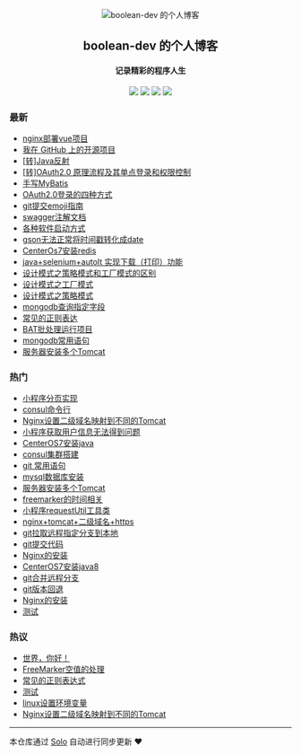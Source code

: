<p align="center"><img alt="boolean-dev 的个人博客" src="https://boolean-dev.oss-cn-hangzhou.aliyuncs.com/icon.png"></p><h2 align="center">
boolean-dev 的个人博客
</h2>

<h4 align="center">记录精彩的程序人生</h4>
<p align="center"><a title="boolean-dev 的个人博客" target="_blank" href="https://github.com/boolean-dev/solo-blog"><img src="https://img.shields.io/github/last-commit/boolean-dev/solo-blog.svg?style=flat-square&color=FF9900"></a>
<a title="GitHub repo size in bytes" target="_blank" href="https://github.com/boolean-dev/solo-blog"><img src="https://img.shields.io/github/repo-size/boolean-dev/solo-blog.svg?style=flat-square"></a>
<a title="Solo Version" target="_blank" href="https://github.com/b3log/solo/releases"><img src="https://img.shields.io/badge/solo-3.6.2-f1e05a.svg?style=flat-square&color=blueviolet"></a>
<a title="Hits" target="_blank" href="https://github.com/b3log/hits"><img src="https://hits.b3log.org/boolean-dev/solo-blog.svg"></a></p>

### 最新

* [nginx部署vue项目](https://blog.booleandev.xyz/articles/2019/07/11/1562835766753.html)
* [我在 GitHub 上的开源项目](https://blog.booleandev.xyz/my-github-repos)
* [[转]Java反射](https://blog.booleandev.xyz/articles/2019/07/09/1562636083963.html)
* [[转]OAuth2.0 原理流程及其单点登录和权限控制](https://blog.booleandev.xyz/articles/2019/07/03/1562118097189.html)
* [手写MyBatis](https://blog.booleandev.xyz/articles/2019/07/01/1561965270092.html)
* [OAuth2.0登录的四种方式](https://blog.booleandev.xyz/articles/2019/06/17/1560742282779.html)
* [git提交emoji指南](https://blog.booleandev.xyz/articles/2019/05/20/1558338420069.html)
* [swagger注解文档](https://blog.booleandev.xyz/articles/2019/03/26/1553603104264.html)
* [各种软件启动方式](https://blog.booleandev.xyz/articles/2019/03/22/1553248204143.html)
* [gson无法正常将时间戳转化成date](https://blog.booleandev.xyz/articles/2019/03/08/1552014534734.html)
* [CenterOs7安装redis](https://blog.booleandev.xyz/articles/2019/02/22/1550826559788.html)
* [ java+selenium+autoIt 实现下载（打印）功能](https://blog.booleandev.xyz/articles/2019/01/30/1548828518109.html)
* [设计模式之策略模式和工厂模式的区别](https://blog.booleandev.xyz/articles/2019/01/23/1548251677712.html)
* [设计模式之工厂模式](https://blog.booleandev.xyz/articles/2019/01/23/1548251597668.html)
* [设计模式之策略模式](https://blog.booleandev.xyz/articles/2019/01/23/1548251546022.html)
* [mongodb查询指定字段](https://blog.booleandev.xyz/articles/2019/01/23/1548251460416.html)
* [常见的正则表达](https://blog.booleandev.xyz/articles/2019/01/23/1548251188187.html)
* [BAT批处理运行项目](https://blog.booleandev.xyz/articles/2019/01/23/1548251101820.html)
* [mongodb常用语句](https://blog.booleandev.xyz/articles/2019/01/23/1548250985452.html)
* [服务器安装多个Tomcat](https://blog.booleandev.xyz/articles/2019/01/16/1547603755947.html)

### 热门

* [小程序分页实现](https://blog.booleandev.xyz/articles/2018/12/25/1545749124384.html)
* [consul命令行](https://blog.booleandev.xyz/articles/2018/12/27/1545917809115.html)
* [Nginx设置二级域名映射到不同的Tomcat](https://blog.booleandev.xyz/articles/2019/01/16/1547603678375.html)
* [小程序获取用户信息无法得到问题](https://blog.booleandev.xyz/articles/2018/12/25/1545728095138.html)
* [CenterOS7安装java](https://blog.booleandev.xyz/articles/2019/01/15/1547545668630.html)
* [consul集群搭建](https://blog.booleandev.xyz/articles/2018/12/27/1545917879502.html)
* [git 常用语句](https://blog.booleandev.xyz/articles/2019/01/04/1546594215178.html)
* [mysql数据库安装](https://blog.booleandev.xyz/articles/2019/01/15/1547545821631.html)
* [服务器安装多个Tomcat](https://blog.booleandev.xyz/articles/2018/12/25/1545727844628.html)
* [freemarker的时间相关](https://blog.booleandev.xyz/articles/2018/12/25/1545726842373.html)
* [小程序requestUtil工具类](https://blog.booleandev.xyz/articles/2018/12/25/1545727966151.html)
* [nginx+tomcat+二级域名+https](https://blog.booleandev.xyz/articles/2019/01/15/1547546090431.html)
* [git拉取远程指定分支到本地](https://blog.booleandev.xyz/articles/2019/01/04/1546594101045.html)
* [git提交代码](https://blog.booleandev.xyz/articles/2019/01/04/1546594183340.html)
* [Nginx的安装](https://blog.booleandev.xyz/articles/2019/01/16/1547603535711.html)
* [CenterOS7安装java8](https://blog.booleandev.xyz/articles/2019/01/15/1547545710148.html)
* [git合并远程分支](https://blog.booleandev.xyz/articles/2019/01/04/1546594051488.html)
* [git版本回退](https://blog.booleandev.xyz/articles/2019/01/04/1546594155112.html)
* [Nginx的安装](https://blog.booleandev.xyz/articles/2018/12/26/1545801336813.html)
* [测试](https://blog.booleandev.xyz/articles/2018/11/01/1541085337873.html)

### 热议

* [世界，你好！](https://blog.booleandev.xyz/hello-solo)
* [FreeMarker空值的处理](https://blog.booleandev.xyz/articles/2018/12/25/1545727792970.html)
* [常见的正则表达式](https://blog.booleandev.xyz/articles/2018/12/26/1545801169895.html)
* [测试](https://blog.booleandev.xyz/articles/2018/12/27/1545874556732.html)
* [linux设置环境变量](https://blog.booleandev.xyz/articles/2019/01/15/1547545744724.html)
* [Nginx设置二级域名映射到不同的Tomcat](https://blog.booleandev.xyz/articles/2019/01/16/1547603678631.html)

---

本仓库通过 [Solo](https://github.com/b3log/solo) 自动进行同步更新 ❤️ 